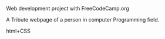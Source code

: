 Web development project with FreeCodeCamp.org

A Tribute webpage of a person in computer Programming field.

html+CSS 
